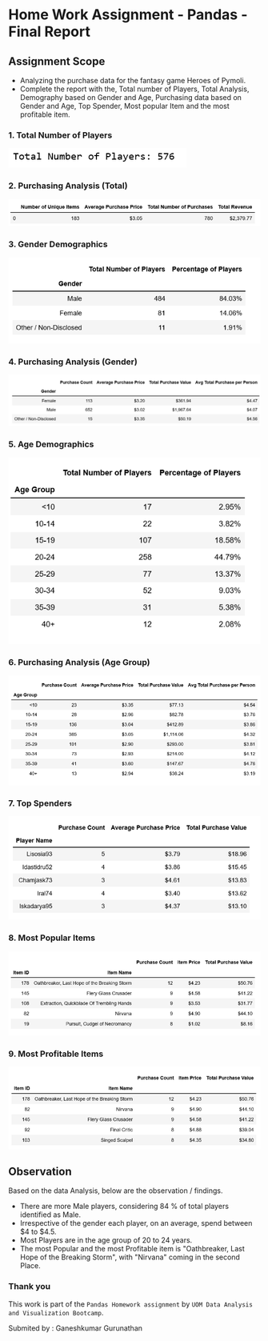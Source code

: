 # Home Work Assignment - Pandas - Final Report

## Assignment Scope

* Analyzing the purchase data for the fantasy game Heroes of Pymoli.
* Complete the report with the, Total number of Players, Total Analysis, Demography based on Gender and Age, Purchasing data based on Gender and Age, Top Spender, Most popular Item and the most profitable item. 

### 1. Total Number of Players
![Total Player Count](Output/PlayerCount.png)

### 2. Purchasing Analysis (Total)
![Purchasing Analysis (Total)](Output/PurchasingAnalysis.png)

### 3. Gender Demographics
![Gender Demography](Output/GenderDemography.png)

### 4. Purchasing Analysis (Gender)
![Purchasing Analysis (Gender)](Output/PurchaseAnalysis_byGender.png)

### 5. Age Demographics
![Age Demography](Output/AgeDemography.png)

### 6. Purchasing Analysis (Age Group)
![Purchasing Analysis (Age Group)](Output/PurchaseAnalysis_byAgeGroup.png)

### 7. Top Spenders
![Top Spender](Output/Top_Spenders.png)

### 8. Most Popular Items
![Most Popular Item](Output/MostPopularItem.png)

### 9. Most Profitable Items
![Most Profitable Item](Output/MostProfitableItem.png)


## Observation
Based on the data Analysis, below are the observation / findings. 
* There are more Male players, considering 84 % of total players identified as Male. 
* Irrespective of the gender each player, on an average, spend between $4 to $4.5.
* Most Players are in the age group of 20 to 24 years.
* The most Popular and the most Profitable item is "Oathbreaker, Last Hope of the Breaking Storm", with "Nirvana" coming in the second Place. 

### Thank you 

This work is part of the `Pandas Homework assignment` by `UOM Data Analysis and Visualization Bootcamp`.

Submited by : Ganeshkumar Gurunathan

